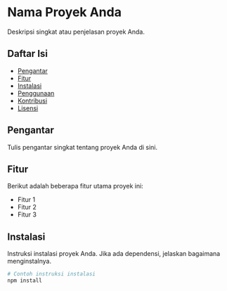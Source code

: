 # Nama Proyek Anda

Deskripsi singkat atau penjelasan proyek Anda.

## Daftar Isi

- [Pengantar](#pengantar)
- [Fitur](#fitur)
- [Instalasi](#instalasi)
- [Penggunaan](#penggunaan)
- [Kontribusi](#kontribusi)
- [Lisensi](#lisensi)

## Pengantar

Tulis pengantar singkat tentang proyek Anda di sini.

## Fitur

Berikut adalah beberapa fitur utama proyek ini:

- Fitur 1
- Fitur 2
- Fitur 3

## Instalasi

Instruksi instalasi proyek Anda. Jika ada dependensi, jelaskan bagaimana menginstalnya.

```bash
# Contoh instruksi instalasi
npm install
